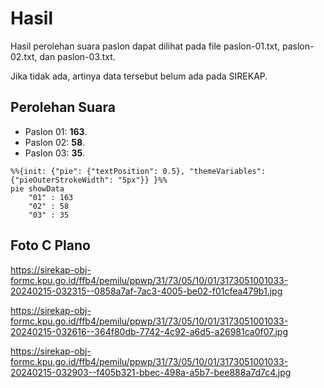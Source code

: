 # Hasil

Hasil perolehan suara paslon dapat dilihat pada file paslon-01.txt, paslon-02.txt, dan paslon-03.txt.

Jika tidak ada, artinya data tersebut belum ada pada SIREKAP.

## Perolehan Suara

 * Paslon 01: **163**.
 * Paslon 02: **58**.
 * Paslon 03: **35**.

```mermaid
%%{init: {"pie": {"textPosition": 0.5}, "themeVariables": {"pieOuterStrokeWidth": "5px"}} }%%
pie showData
    "01" : 163
    "02" : 58
    "03" : 35
```
## Foto C Plano

https://sirekap-obj-formc.kpu.go.id/ffb4/pemilu/ppwp/31/73/05/10/01/3173051001033-20240215-032315--0858a7af-7ac3-4005-be02-f01cfea479b1.jpg

https://sirekap-obj-formc.kpu.go.id/ffb4/pemilu/ppwp/31/73/05/10/01/3173051001033-20240215-032616--364f80db-7742-4c92-a6d5-a26981ca0f07.jpg

https://sirekap-obj-formc.kpu.go.id/ffb4/pemilu/ppwp/31/73/05/10/01/3173051001033-20240215-032903--f405b321-bbec-498a-a5b7-bee888a7d7c4.jpg
